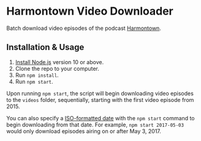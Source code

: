 # Harmontown Video Downloader

Batch download video episodes of the podcast [Harmontown](http://harmontown.com/).

## Installation & Usage

1. [Install Node.js](https://nodejs.org/en/download/) version 10 or above.
2. Clone the repo to your computer.
3. Run `npm install`.
4. Run `npm start`.

Upon running `npm start`, the script will begin downloading video episodes to the `videos` folder, sequentially, starting with the first video episode from 2015. 

You can also specify a [ISO-formatted date](https://en.wikipedia.org/wiki/ISO_8601) with the `npm start` command to begin downloading from that date. For example, `npm start 2017-05-03` would only download episodes airing on or after May 3, 2017.